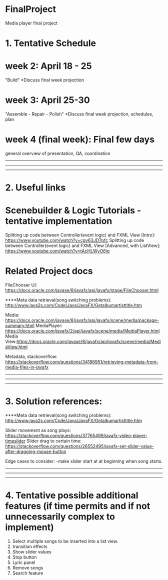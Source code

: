 # FinalProject
Media player final project

# 1. Tentative Schedule

# week 2: April 18 - 25
"Build"
*Discuss final week projection

# week 3: April 25-30
"Assemble - Repair - Polish"
*Discuss final week projection, schedules, plan

# week 4 (final week): Final few days
 general overview of presentation, QA, coordination 
 
---------------------------------------
---------------------------------------
---------------------------------------

# 2. Useful links

# Scenebuilder & Logic Tutorials - tentative implementation
Splitting up code between Controller(event logic) and FXML View [Intro]: https://www.youtube.com/watch?v=cgv63JD7pfc
Splitting up code between Controller(event logic) and FXML View [Advanced, with ListView]: https://www.youtube.com/watch?v=tAcHLWyO6jg

# Related Project docs
FileChooser UI: https://docs.oracle.com/javase/8/javafx/api/javafx/stage/FileChooser.html

****Meta data retrieval(song switching problems): http://www.java2s.com/Code/Java/JavaFX/Getalbumartisttitle.htm

Media: https://docs.oracle.com/javase/8/javafx/api/javafx/scene/media/package-summary.html
MediaPlayer: https://docs.oracle.com/javafx/2/api/javafx/scene/media/MediaPlayer.html
Media View:https://docs.oracle.com/javase/8/javafx/api/javafx/scene/media/MediaView.html

Metadata, stackoverflow: https://stackoverflow.com/questions/34186951/retrieving-metadata-from-media-files-in-javafx

---------------------------------------
---------------------------------------
---------------------------------------

# 3. Solution references:
****Meta data retrieval(song switching problems): http://www.java2s.com/Code/Java/JavaFX/Getalbumartisttitle.htm

Slider movement as song plays: https://stackoverflow.com/questions/37765499/javafx-video-player-timeslider
Slider drag to certain time: https://stackoverflow.com/questions/26552495/javafx-set-slider-value-after-dragging-mouse-button

Edge cases to consider:
-make slider start at at beginning when song starts.

---------------------------------------
---------------------------------------
---------------------------------------

# 4. Tentative possible additional features (if time permits and if not unnecessarily complex to implement)
1. Select multiple songs to be inserted into a list view.
2. transition effects
3. Show slider values
4. Stop button 
5. Lyric panel
6. Remove songs
7. Search feature
 
